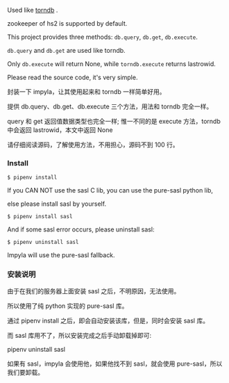 Used like [torndb](https://github.com/bdarnell/torndb) .


zookeeper of hs2 is supported by default.

This project provides three methods: `db.query`, `db.get`, `db.execute`.

`db.query` and `db.get` are used like torndb.

Only `db.execute` will return None, while `torndb.execute` returns lastrowid.


Please read the source code, it's very simple.


封装一下 impyla，让其使用起来和 torndb 一样简单好用。

提供 db.query、db.get、db.execute 三个方法，用法和 torndb 完全一样。

query 和 get 返回值数据类型也完全一样; 惟一不同的是 execute 方法，torndb 中会返回 lastrowid，本文中返回 None

请仔细阅读源码，了解使用方法，不用担心，源码不到 100 行。


### Install

    $ pipenv install

If you CAN NOT use the sasl C lib, you can use the pure-sasl python lib,

else please install sasl by yourself.

    $ pipenv install sasl


And if some sasl error occurs, please uninstall sasl:

    $ pipenv uninstall sasl

Impyla will use the pure-sasl fallback.


### 安装说明

由于在我们的服务器上面安装 sasl 之后，不明原因，无法使用。

所以使用了纯 python 实现的 pure-sasl 库。

通过  pipenv install 之后，即会自动安装该库，但是，同时会安装 sasl 库。

而 sasl 库用不了，所以安装完成之后手动卸载掉即可:

pipenv uninstall sasl


如果有 sasl，impyla 会使用他，如果他找不到 sasl，就会使用 pure-sasl，所以我们要卸载。
